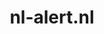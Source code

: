---
layout: post
title:  "nl-alert.nl"
internal_url:  "/dutchgov/nl-alert.nl.html"
subdomains_count: 11
all_subdomains_count: 13
urls_count: 7
ssl_rank: 0
http_rank: 79.428571428571
url_link: /data/nl-alert.nl/urls.txt
all_subdomains_link: /data/nl-alert.nl/all_subdomains.txt
subdomains_link: /data/nl-alert.nl/subdomains.txt
categories: dutchgov
---
